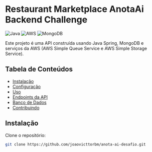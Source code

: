 # Restaurant Marketplace AnotaAi Backend Challenge

![Java](https://img.shields.io/badge/Java-007396?logo=java&logoColor=white)
![AWS](https://img.shields.io/badge/AWS-232F3E?logo=amazon-aws&logoColor=white)
![MongoDB](https://img.shields.io/badge/MongoDB-4EA94B?logo=mongodb&logoColor=white)

Este projeto é uma API construída usando Java Spring, MongoDB e serviços da AWS (AWS Simple Queue Service e AWS Simple Storage Service).

## Tabela de Conteúdos
- [Instalação](#instalação)
- [Configuração](#configuração)
- [Uso](#uso)
- [Endpoints da API](#endpoints-da-api)
- [Banco de Dados](#banco-de-dados)
- [Contribuindo](#contribuindo)

## Instalação
Clone o repositório:
```bash
git clone https://github.com/joaovicttorbm/anota-ai-desafio.git

